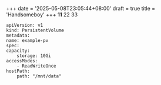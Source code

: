 +++
date = '2025-05-08T23:05:44+08:00'
draft = true
title = 'Handsomeboy'
+++
**11**
22
33

    apiVersion: v1
    kind: PersistentVolume
    metadata:
    name: example-pv
    spec:
    capacity:
        storage: 10Gi
    accessModes:
        - ReadWriteOnce
    hostPath:
        path: "/mnt/data"

